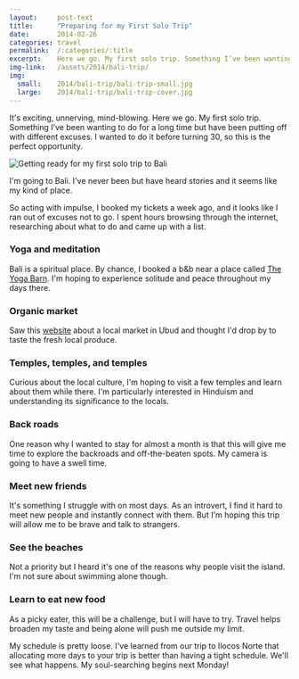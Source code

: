 ```yaml
---
layout:     post-text
title:      "Preparing for my First Solo Trip"
date:       2014-02-26
categories: travel
permalink:  /:categories/:title
excerpt:    Here we go. My first solo trip. Something I’ve been wanting to do for a long time but have been putting off with different excuses.
img-link:   /assets/2014/bali-trip/
img:
  small:    2014/bali-trip/bali-trip-small.jpg
  large:    2014/bali-trip/bali-trip-cover.jpg
---
```

It's exciting, unnerving, mind-blowing. Here we go. My first solo trip. Something I’ve been wanting to do for a long time but have been putting off with different excuses. I wanted to do it before turning 30, so this is the perfect opportunity.

<div class="module">
  <img src="{{ page.img-link }}1.jpg" alt="Getting ready for my first solo trip to Bali"  />
</div>

I'm going to Bali. I've never been but have heard stories and it seems like my kind of place.

So acting with impulse, I booked my tickets a week ago, and it looks like I ran out of excuses not to go. I spent hours browsing through the internet, researching about what to do and came up with a list.

### Yoga and meditation
Bali is a spiritual place. By chance, I booked a b&b near a place called [The Yoga Barn](http://www.theyogabarn.com/ "The Yoga Barn"). I'm hoping to experience solitude and peace throughout my days there.

### Organic market
Saw this [website](http://www.ubudorganicmarket.com/ "Ubud Organic Market") about a local market in Ubud and thought I'd drop by to taste the fresh local produce.

### Temples, temples, and temples
Curious about the local culture, I'm hoping to visit a few temples and learn about them while there. I'm particularly interested in Hinduism and understanding its significance to the locals.

### Back roads
One reason why I wanted to stay for almost a month is that this will give me time to explore the backroads and off-the-beaten spots. My camera is going to have a swell time.

### Meet new friends
It's something I struggle with on most days. As an introvert, I find it hard to meet new people and instantly connect with them. But I'm hoping this trip will allow me to be brave and talk to strangers.

### See the beaches
Not a priority but I heard it's one of the reasons why people visit the island. I'm not sure about swimming alone though.

### Learn to eat new food
As a picky eater, this will be a challenge, but I will have to try. Travel helps broaden my taste and being alone will push me outside my limit.

My schedule is pretty loose. I've learned from our trip to Ilocos Norte that allocating more days to your trip is better than having a tight schedule. We'll see what happens. My soul-searching begins next Monday!
